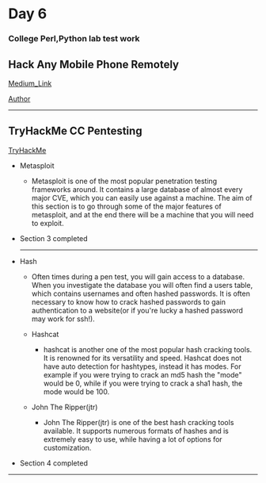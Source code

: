 # Day 6

### College Perl,Python lab test work

## Hack Any Mobile Phone Remotely

[Medium_Link](https://amallnamd.medium.com/hack-any-mobile-phone-remotely-302cffab0d2d)


[Author](https://amallnamd.medium.com/)

---

## TryHackMe CC Pentesting

[TryHackMe](https://tryhackme.com/room/ccpentesting)

-   Metasploit

    - Metasploit is one of the most popular penetration testing frameworks around. It contains a large database of almost every major CVE, which you can easily use against a machine. The aim of this section is to go through some of the major features of metasploit, and at the end there will be a machine that you will need to exploit.

- Section 3 completed

    ---

-   Hash

    - Often times during a pen test, you will gain access to a database. When you investigate the database you will often find a users table, which contains usernames and often hashed passwords. It is often necessary to know how to crack hashed passwords to gain authentication to a website(or if you're lucky a hashed password may work for ssh!).

    - Hashcat

      - hashcat is another one of the most popular hash cracking tools. It is renowned for its versatility and speed. Hashcat does not have auto detection for hashtypes, instead it has modes. For example if you were trying to crack an md5 hash the "mode" would be 0, while if you were trying to crack a sha1 hash, the mode would be 100.

    - John The Ripper(jtr)
      - John The Ripper(jtr) is one of the best hash cracking tools available. It supports numerous formats of hashes and is extremely easy to use, while having a lot of options for customization.

- Section 4 completed

---
